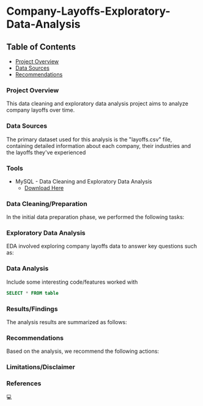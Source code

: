 # Company-Layoffs-Exploratory-Data-Analysis

## Table of Contents

- [Project Overview](#project-overview)
- [Data Sources](data-sources)
- [Recommendations](#recommendations)

### Project Overview

This data cleaning and exploratory data analysis project aims to analyze company layoffs over time.

### Data Sources
The primary dataset used for this analysis is the "layoffs.csv" file, containing detailed information about each company, their industries and the layoffs they've experienced

### Tools
- MySQL - Data Cleaning and Exploratory Data Analysis
  - [Download Here](https://www.mysql.com/)


### Data Cleaning/Preparation
In the initial data preparation phase, we performed the following tasks:

### Exploratory Data Analysis
EDA involved exploring company layoffs data to answer key questions such as:

### Data Analysis
Include some interesting code/features worked with

```sql
SELECT * FROM table
```

### Results/Findings
The analysis results are summarized as follows:

### Recommendations
Based on the analysis, we recommend the following actions:

### Limitations/Disclaimer

### References

💻
